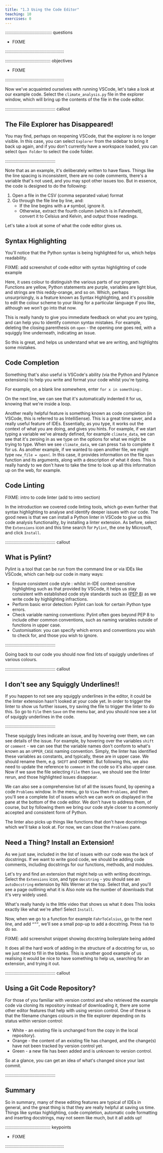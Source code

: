 ```yaml
---
title: "1.3 Using the Code Editor"
teaching: 10
exercises: 0
---
```


:::::::::::::::::::::::::::::::::::::: questions 

- FIXME

::::::::::::::::::::::::::::::::::::::::::::::::

::::::::::::::::::::::::::::::::::::: objectives

- FIXME

::::::::::::::::::::::::::::::::::::::::::::::::

Now we've acquainted ourselves with running VSCode, let's take a look at our example code.
Select the `climate_analysis.py` file in the explorer window, which will bring up the contents of the file in the code editor.

::::::::::::::::::::::::::::::::::::::::: callout

## The File Explorer has Disappeared!

You may find, perhaps on reopening VSCode, that the explorer is no longer visible.
In this case, you can select `Explorer` from the sidebar to bring it back up again,
and if you don't currently have a workspace loaded,
you can select `Open Folder` to select the code folder.

:::::::::::::::::::::::::::::::::::::::::

Note that as an example, it's deliberately written to have flaws.
Things like the line spacing is inconsistent, there are no code comments, there's a variable that's not used, and you may spot other issues too.
But in essence, the code is designed to do the following:

1. Open a file in the CSV (comma separated value) format
1. Go through the file line by line, and:
   - If the line begins with a `#` symbol, ignore it.
   - Otherwise, extract the fourth column (which is in Fahrenheit), convert it to Celsius and Kelvin, and output those readings.

Let's take a look at some of what the code editor gives us.

## Syntax Highlighting

You'll notice that the Python syntax is being highlighted for us, which helps readability.

FIXME: add screenshot of code editor with syntax highlighting of code example

Here, it uses colour to distinguish the various parts of our program.
Functions are yellow, Python statements are purple, variables are light blue, and strings are this reddy-orange, and so on.
Which, perhaps unsurprisingly, is a feature known as Syntax Highlighting, and it's possible to edit the colour scheme to your liking for a particular language if you like, although we won't go into that now.

This is really handy to give you immediate feedback on what you are typing, and can help you to identify common syntax mistakes.
For example, deleting the closing parenthesis on `open` - the opening one goes red, with a squiggly line underneath, indicating an issue.

So this is great, and helps us understand what we are writing, and highlights some mistakes.

## Code Completion

Something that's also useful is VSCode's ability (via the Python and Pylance extensions) to help you write and format your code whilst you're typing.

For example, on a blank line somewhere, enter `for x in something:`.

On the next line, we can see that it's automatically indented it for us, knowing that we're inside a loop.

Another really helpful feature is something known as code completion (in VSCode, this is referred to as IntelliSense).
This is a great time saver, and a really useful feature of IDEs.
Essentially, as you type, it works out the context of what you are doing, and gives you hints.
For example, if we start typing a variable we've already defined, for example `climate_data`,
we can see that it's zeroing in as we type on the options for what we might be trying to type.
When we see `climate_data`, we can press `Tab` to complete it for us.
As another example, if we wanted to open another file, we might type `new_file = open(`.
In this case, it provides information on the file `open` function and its arguments, along with a description of what it does.
This is really handy to we don't have to take the time to look up all this information up on the web, for example.

## Code Linting

FIXME: intro to code linter (add to intro section)

In the introduction we covered code linting tools,
which go even further that syntax highlighting to analyse and identify deeper issues with our code.
The good news is that we can install a Python linter in VSCode to give us this code analysis functionality, by installing a linter extension.
As before, select the `Extensions` icon and this time search for `Pylint`, the one by Microsoft, and click `Install`.

::::::::::::::::::::::::::::::::::::::::: callout

## What is Pylint?

Pylint is a tool that can be run from the command line or via IDEs like VSCode,
which can help our code in many ways:

- Ensure consistent code style : whilst in-IDE context-sensitive highlighting such as that provided by VSCode, it helps us stay consistent with established code style standards such as ([PEP 8](https://peps.python.org/pep-0008/)) as we write code by highlighting infractions.
- Perform basic error detection: Pylint can look for certain Python type errors.
- Check variable naming conventions: Pylint often goes beyond PEP 8 to include other common conventions, such as naming variables outside of functions in upper case.
- Customisation: you can specify which errors and conventions you wish to check for, and those you wish to ignore.

:::::::::::::::::::::::::::::::::::::::::

Going back to our code you should now find lots of squiggly underlines of various colours.

::::::::::::::::::::::::::::::::::::::::: callout

## I don't see any Squiggly Underlines!!

If you happen to not see any squiggly underlines in the editor,
it could be the linter extension hasn't looked at your code yet.
In order to trigger the linter to show us further issues, try saving the file to trigger the linter to do this.
So go to `File` then `Save` on the menu bar, and you should now see a lot of squiggly underlines in the code.

:::::::::::::::::::::::::::::::::::::::::

These squiggly lines indicate an issue, and by hovering over them, we can see details of the issue.
For example, by hovering over the variables `shift` or `comment` - we can see that the variable names don't conform to what's known as an `UPPER_CASE` naming convention.
Simply, the linter has identified these variables as constants, and typically, these are in upper case. We should rename them, e.g. `SHIFT` and `COMMENT`.
But following this, we also need to update the reference to `comment` in the code so it's also upper case.
Now if we save the file selecting `File` then `Save`, we should see the linter rerun, and those highlighted issues disappear.

We can also see a comprehensive list of all the issues found, by opening a code `Problems` window.
In the menu, go to `View` then `Problems`, and then you'll see a complete list of issues which we can work on displayed in the pane at the bottom of the code editor.
We don't have to address them, of course, but by following them we bring our code style closer to a commonly accepted and consistent form of Python.

The linter also picks up things like functions that don't have docstrings which we'll take a look at.
For now, we can close the `Problems` pane.

## Need a Thing? Install an Extension!

As we just saw, included in the list of issues with our code was the lack of docstrings.
If we want to write good code, we should be adding code comments, including docstrings for our functions, methods, and modules.

Let's try and find an extension that might help us with writing docstrings.
Select the `Extensions` icon, and type `docstring` - you should see an `autoDocstring` extension by Nils Werner at the top.
Select that, and you'll see a page outlining what it is
Also note via the number of downloads that it's very widely used.

What's really handy is the little video that shows us what it does
This looks exactly like what we're after!
Select `Install`.

Now, when we go to a function for example `FahrToCelsius`, go to the next line, and add `“””`, we'll see a small pop-up to add a docstring. Press `Tab` to do so.

FIXME: add screenshot snippet showing docstring boilerplate being added

It does all the hard work of adding in the structure of a docstring for us, so we just need to fill in the blanks.
This is another good example of us realising it would be nice to have something to help us, searching for an extension, and trying it out.


::::::::::::::::::::::::::::::::::::::::: callout

## Using a Git Code Repository?

For those of you familiar with version control and who retrieved the example code via cloning its repository instead of downloading it, there are some other editor features that help with using version control.
One of these is that the filename changes colours in the file explorer depending on its status within version control:

- White - an existing file is unchanged from the copy in the local repository).
- Orange - the content of an existing file has changed, and the change(s) have not been tracked by version control yet.
- Green - a new file has been added and is unknown to version control.

So at a glance, you can get an idea of what's changed since your last commit.

:::::::::::::::::::::::::::::::::::::::::

## Summary

So in summary, many of these editing features are typical of IDEs in general,
and the great thing is that they are really helpful at saving us time.
Things like syntax highlighting, code completion, automatic code formatting and inserting docstrings, may not seem like much, but it all adds up!

::::::::::::::::::::::::::::::::::::: keypoints 

- FIXME

::::::::::::::::::::::::::::::::::::::::::::::::
